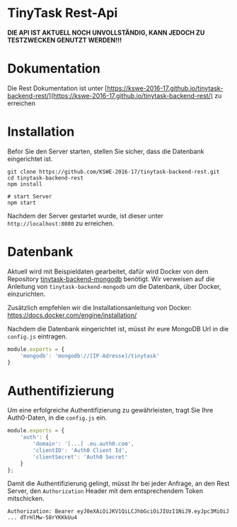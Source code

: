# TinyTask Rest-Api

**DIE API IST AKTUELL NOCH UNVOLLSTÄNDIG, KANN JEDOCH ZU TESTZWECKEN GENUTZT WERDEN!!!**

# Dokumentation
Die Rest Dokumentation ist unter [https://kswe-2016-17.github.io/tinytask-backend-rest/](https://kswe-2016-17.github.io/tinytask-backend-rest/) zu erreichen

# Installation
Befor Sie den Server starten, stellen Sie sicher, dass die Datenbank eingerichtet ist.
```
git clone https://github.com/KSWE-2016-17/tinytask-backend-rest.git
cd tinytask-backend-rest
npm install

# start Server
npm start
```
Nachdem der Server gestartet wurde, ist dieser unter `http://localhost:8080` zu erreichen.


# Datenbank
Aktuell wird mit Beispieldaten gearbeitet, dafür wird Docker von dem Repository
[tinytask-backend-mongodb](https://github.com/KSWE-2016-17/tinytask-backend-mongodb) benötigt.
Wir verweisen auf die Anleitung von `tinytask-backend-mongodb` um die Datenbank, über Docker, einzurichten.

Zusätzlich empfehlen wir die Installationsanleitung von Docker: https://docs.docker.com/engine/installation/

Nachdem die Datenbank eingerichtet ist, müsst ihr eure MongoDB Url in die `config.js` eintragen.

```javascript
module.exports = {
    'mongodb': 'mongodb://[IP-Adresse]/tinytask'
}
```

# Authentifizierung
Um eine erfolgreiche Authentifizierung zu gewährleisten, tragt Sie Ihre Auth0-Daten, in die `config.js` ein.
```javascript
module.exports = {
    'auth': {
        'domain': '[...] .eu.auth0.com',
        'clientID': 'Auth0 Client Id',
        'clientSecret': 'Auth0 Secret'
    }
};
```

Damit die Authentifizierung gelingt, müsst Ihr bei jeder Anfrage, an den Rest Server, den `Authorization` Header mit dem entsprechendem Token mitschicken.
```
Authorization: Bearer eyJ0eXAiOiJKV1QiLCJhbGciOiJIUzI1NiJ9.eyJpc3MiOiJ ... dTrHlMw-58rYKKkUu4
```